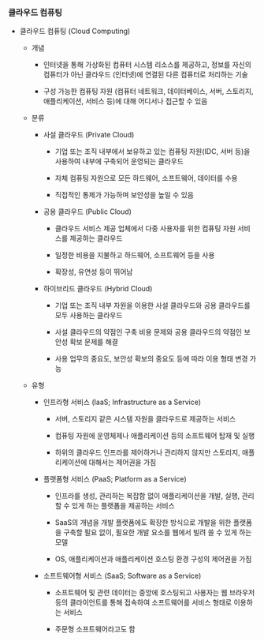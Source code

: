 ### 클라우드 컴퓨팅

- 클라우드 컴퓨팅 (Cloud Computing)
  
  - 개념
    
    - 인터넷을 통해 가상화된 컴퓨터 시스템 리소스를 제공하고, 정보를 자신의 컴퓨터가 아닌 클라우드 (인터넷)에 연결된 다른 컴퓨터로 처리하는 기술
    
    - 구성 가능한 컴퓨팅 자원 (컴퓨터 네트워크, 데이터베이스, 서버, 스토리지, 애플리케이션, 서비스 등)에 대해 어디서나 접근할 수 있음
  
  - 분류
    
    - 사설 클라우드 (Private Cloud)
      
      - 기업 또는 조직 내부에서 보유하고 있는 컴퓨팅 자원(IDC, 서버 등)을 사용하여 내부에 구축되어 운영되는 클라우드
      
      - 자체 컴퓨팅 자원으로 모든 하드웨어, 소프트웨어, 데이터를 수용
      
      - 직접적인 통제가 가능하며 보안성을 높일 수 있음
    
    - 공용 클라우드 (Public Cloud)
      
      - 클라우드 서비스 제공 업체에서 다중 사용자를 위한 컴퓨팅 자원 서비스를 제공하는 클라우드
      
      - 일정한 비용을 지불하고 하드웨어, 소프트웨어 등을 사용
      
      - 확장성, 유연성 등이 뛰어남
    
    - 하이브리드 클라우드 (Hybrid Cloud)
      
      - 기업 또는 조직 내부 자원을 이용한 사설 클라우드와 공용 클라우드를 모두 사용하는 클라우드
      
      - 사설 클라우드의 약점인 구축 비용 문제와 공용 클라우드의 약점인 보안성 확보 문제를 해결
      
      - 사용 업무의 중요도, 보안성 확보의 중요도 등에 따라 이용 형태 변경 가능
  
  - 유형
    
    - 인프라형 서비스 (IaaS; Infrastructure as a Service)
      
      - 서버, 스토리지 같은 시스템 자원을 클라우드로 제공하는 서비스
      
      - 컴퓨팅 자원에 운영체제나 애플리케이션 등의 소프트웨어 탑재 및 실행
      
      - 하위의 클라우드 인프라를 제어하거나 관리하지 않지만 스토리지, 애플리케이션에 대해서는 제어권을 가짐
    
    - 플랫폼형 서비스 (PaaS; Platform as a Service)
      
      - 인프라를 생성, 관리하는 복잡함 없이 애플리케이션을 개발, 실행, 관리할 수 있게 하는 플랫폼을 제공하는 서비스
      
      - SaaS의 개념을 개발 플랫폼에도 확장한 방식으로 개발을 위한 플랫폼을 구축할 필요 없이, 필요한 개발 요소를 웹에서 빌려 쓸 수 있게 하는 모델
      
      - OS, 애플리케이션과 애플리케이션 호스팅 환경 구성의 제어권을 가짐
    
    - 소프트웨어형 서비스 (SaaS; Software as a Service)
      
      - 소프트웨어 및 관련 데이터는 중앙에 호스팅되고 사용자는 웹 브라우저 등의 클라이언트를 통해 접속하여 소프트웨어를 서비스 형태로 이용하는 서비스
      
      - 주문형 소프트웨어라고도 함